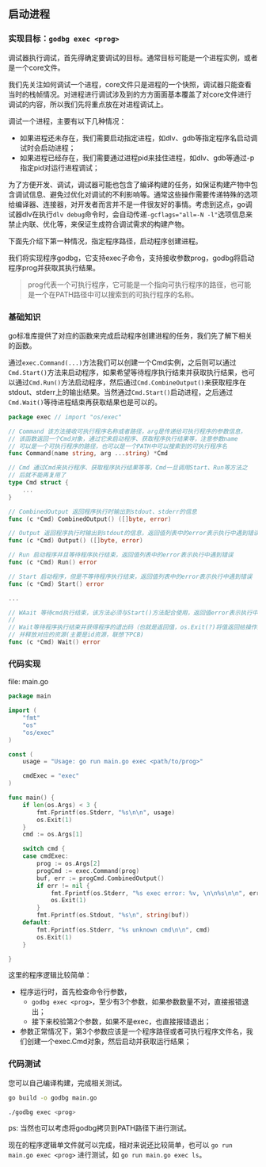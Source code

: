 ## 启动进程 

### 实现目标：`godbg exec <prog>`

调试器执行调试，首先得确定要调试的目标。通常目标可能是一个进程实例，或者是一个core文件。

我们先关注如何调试一个进程，core文件只是进程的一个快照，调试器只能查看当时的栈帧情况。对进程进行调试涉及到的方方面面基本覆盖了对core文件进行调试的内容，所以我们先将重点放在对进程调试上。

调试一个进程，主要有以下几种情况：
- 如果进程还未存在，我们需要启动指定进程，如dlv、gdb等指定程序名启动调试时会启动进程；
- 如果进程已经存在，我们需要通过进程pid来挂住进程，如dlv、gdb等通过-p指定pid对运行进程调试；

为了方便开发、调试，调试器可能也包含了编译构建的任务，如保证构建产物中包含调试信息、避免过优化对调试的不利影响等。通常这些操作需要传递特殊的选项给编译器、连接器，对开发者而言并不是一件很友好的事情。考虑到这点，go调试器dlv在执行`dlv debug`命令时，会自动传递`-gcflags="all=-N -l"`选项信息来禁止内联、优化等，来保证生成符合调试需求的构建产物。

下面先介绍下第一种情况，指定程序路径，启动程序创建进程。

我们将实现程序godbg，它支持exec子命令，支持接收参数prog，godbg将启动程序prog并获取其执行结果。

>prog代表一个可执行程序，它可能是一个指向可执行程序的路径，也可能是一个在PATH路径中可以搜索到的可执行程序的名称。


### 基础知识

go标准库提供了对应的函数来完成启动程序创建进程的任务，我们先了解下相关的函数。

通过`exec.Command(...)`方法我们可以创建一个Cmd实例，之后则可以通过`Cmd.Start()`方法来启动程序，如果希望等待程序执行结束并获取执行结果，也可以通过`Cmd.Run()`方法启动程序，然后通过`Cmd.CombineOutput()`来获取程序在stdout、stderr上的输出结果。当然通过`Cmd.Start()`启动进程，之后通过`Cmd.Wait()`等待进程结束再获取结果也是可以的。


```go
package exec // import "os/exec"

// Command 该方法接收可执行程序名称或者路径，arg是传递给可执行程序的参数信息，
// 该函数返回一个Cmd对象，通过它来启动程序、获取程序执行结果等，注意参数name
// 可以是一个可执行程序的路径，也可以是一个PATH中可以搜索到的可执行程序名
func Command(name string, arg ...string) *Cmd

// Cmd 通过Cmd来执行程序、获取程序执行结果等等，Cmd一旦调用Start、Run等方法之
// 后就不能再复用了
type Cmd struct {
    ...
}

// CombinedOutput 返回程序执行时输出到stdout、stderr的信息
func (c *Cmd) CombinedOutput() ([]byte, error)

// Output 返回程序执行时输出到stdout的信息，返回值列表中的error表示执行中遇到错误
func (c *Cmd) Output() ([]byte, error)

// Run 启动程序并且等待程序执行结束，返回值列表中的error表示执行中遇到错误
func (c *Cmd) Run() error

// Start 启动程序，但是不等待程序执行结束，返回值列表中的error表示执行中遇到错误
func (c *Cmd) Start() error

...

// WAait 等待cmd执行结束，该方法必须与Start()方法配合使用，返回值error表示执行中遇到错误
//
// Wait等待程序执行结束并获得程序的退出码（也就是返回值，os.Exit(?)将值返回给操作系统），
// 并释放对应的资源(主要是id资源，联想下PCB)
func (c *Cmd) Wait() error
```

### 代码实现

file: main.go

```go
package main

import (
	"fmt"
	"os"
	"os/exec"
)

const (
	usage = "Usage: go run main.go exec <path/to/prog>"

	cmdExec = "exec"
)

func main() {
	if len(os.Args) < 3 {
		fmt.Fprintf(os.Stderr, "%s\n\n", usage)
		os.Exit(1)
	}
	cmd := os.Args[1]

	switch cmd {
	case cmdExec:
		prog := os.Args[2]
		progCmd := exec.Command(prog)
		buf, err := progCmd.CombinedOutput()
		if err != nil {
			fmt.Fprintf(os.Stderr, "%s exec error: %v, \n\n%s\n\n", err, string(buf))
			os.Exit(1)
		}
		fmt.Fprintf(os.Stdout, "%s\n", string(buf))
	default:
		fmt.Fprintf(os.Stderr, "%s unknown cmd\n\n", cmd)
		os.Exit(1)
	}

}
```

这里的程序逻辑比较简单：
- 程序运行时，首先检查命令行参数，
    - `godbg exec <prog>`，至少有3个参数，如果参数数量不对，直接报错退出；
    - 接下来校验第2个参数，如果不是exec，也直接报错退出；
- 参数正常情况下，第3个参数应该是一个程序路径或者可执行程序文件名，我们创建一个exec.Cmd对象，然后启动并获取运行结果；

### 代码测试

您可以自己编译构建，完成相关测试。

```bash
go build -o godbg main.go

./godbg exec <prog>
```

ps: 当然也可以考虑将godbg拷贝到PATH路径下进行测试。

现在的程序逻辑单文件就可以完成，相对来说还比较简单，也可以 `go run main.go exec <prog>` 进行测试，如 `go run main.go exec ls`。
